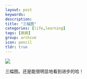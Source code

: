 ```yaml
---
layout: post
keywords: 
description: 
title: "三幅图"
categories: [life,learning]
tags: [画画]
group: archive
icon: pencil
tldr: true
---
```


<img src="../../../../../space/image/post/150111-3paintings.jpg" />

三幅图。还是能很明显地看到进步的哈！